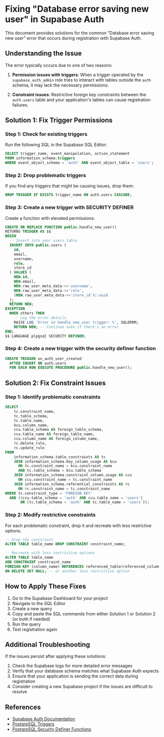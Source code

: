 # Fixing "Database error saving new user" in Supabase Auth

This document provides solutions for the common "Database error saving new user" error that occurs during registration with Supabase Auth.

## Understanding the Issue

The error typically occurs due to one of two reasons:

1. **Permission issues with triggers**: When a trigger operated by the `supabase_auth_admin` role tries to interact with tables outside the `auth` schema, it may lack the necessary permissions.

2. **Constraint issues**: Restrictive foreign key constraints between the `auth.users` table and your application's tables can cause registration failures.

## Solution 1: Fix Trigger Permissions

### Step 1: Check for existing triggers

Run the following SQL in the Supabase SQL Editor:

```sql
SELECT trigger_name, event_manipulation, action_statement
FROM information_schema.triggers
WHERE event_object_schema = 'auth' AND event_object_table = 'users';
```

### Step 2: Drop problematic triggers

If you find any triggers that might be causing issues, drop them:

```sql
DROP TRIGGER IF EXISTS trigger_name ON auth.users CASCADE;
```

### Step 3: Create a new trigger with SECURITY DEFINER

Create a function with elevated permissions:

```sql
CREATE OR REPLACE FUNCTION public.handle_new_user()
RETURNS TRIGGER AS $$
BEGIN
  -- Insert into your users table
  INSERT INTO public.users (
    id,
    email,
    username,
    role,
    store_id
  ) VALUES (
    NEW.id,
    NEW.email,
    NEW.raw_user_meta_data->>'username',
    NEW.raw_user_meta_data->>'role',
    (NEW.raw_user_meta_data->>'store_id')::uuid
  );
  RETURN NEW;
EXCEPTION
  WHEN others THEN
    -- Log the error details
    RAISE LOG 'Error in handle_new_user trigger: %', SQLERRM;
    RETURN NEW; -- Continue even if there's an error
END;
$$ LANGUAGE plpgsql SECURITY DEFINER;
```

### Step 4: Create a new trigger with the security definer function

```sql
CREATE TRIGGER on_auth_user_created
  AFTER INSERT ON auth.users
  FOR EACH ROW EXECUTE PROCEDURE public.handle_new_user();
```

## Solution 2: Fix Constraint Issues

### Step 1: Identify problematic constraints

```sql
SELECT
    tc.constraint_name,
    tc.table_schema,
    tc.table_name,
    kcu.column_name,
    ccu.table_schema AS foreign_table_schema,
    ccu.table_name AS foreign_table_name,
    ccu.column_name AS foreign_column_name,
    rc.delete_rule,
    rc.update_rule
FROM
    information_schema.table_constraints AS tc
    JOIN information_schema.key_column_usage AS kcu
      ON tc.constraint_name = kcu.constraint_name
      AND tc.table_schema = kcu.table_schema
    JOIN information_schema.constraint_column_usage AS ccu
      ON ccu.constraint_name = tc.constraint_name
    JOIN information_schema.referential_constraints AS rc
      ON rc.constraint_name = tc.constraint_name
WHERE tc.constraint_type = 'FOREIGN KEY' 
  AND ((ccu.table_schema = 'auth' AND ccu.table_name = 'users') 
       OR (tc.table_schema = 'auth' AND tc.table_name = 'users'));
```

### Step 2: Modify restrictive constraints

For each problematic constraint, drop it and recreate with less restrictive options:

```sql
-- Drop the constraint
ALTER TABLE table_name DROP CONSTRAINT constraint_name;

-- Recreate with less restrictive options
ALTER TABLE table_name
ADD CONSTRAINT constraint_name
FOREIGN KEY (column_name) REFERENCES referenced_table(referenced_column)
ON DELETE SET NULL; -- or another less restrictive option
```

## How to Apply These Fixes

1. Go to the Supabase Dashboard for your project
2. Navigate to the SQL Editor
3. Create a new query
4. Copy and paste the SQL commands from either Solution 1 or Solution 2 (or both if needed)
5. Run the query
6. Test registration again

## Additional Troubleshooting

If the issues persist after applying these solutions:

1. Check the Supabase logs for more detailed error messages
2. Verify that your database schema matches what Supabase Auth expects
3. Ensure that your application is sending the correct data during registration
4. Consider creating a new Supabase project if the issues are difficult to resolve

## References

- [Supabase Auth Documentation](https://supabase.com/docs/guides/auth)
- [PostgreSQL Triggers](https://www.postgresql.org/docs/current/triggers.html)
- [PostgreSQL Security Definer Functions](https://www.postgresql.org/docs/current/sql-createfunction.html) 